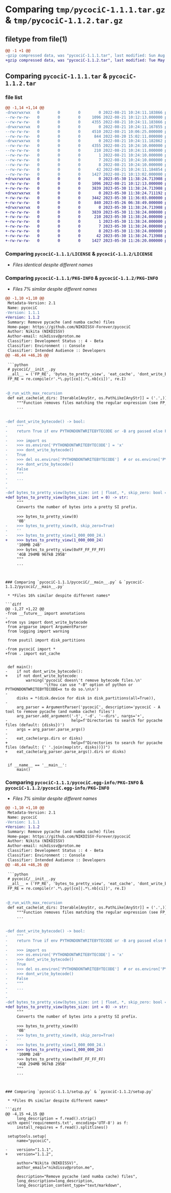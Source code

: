 # Comparing `tmp/pycociC-1.1.1.tar.gz` & `tmp/pycociC-1.1.2.tar.gz`

## filetype from file(1)

```diff
@@ -1 +1 @@
-gzip compressed data, was "pycociC-1.1.1.tar", last modified: Sun Aug 21 10:24:11 2022, max compression
+gzip compressed data, was "pycociC-1.1.2.tar", last modified: Tue May 30 11:38:24 2023, max compression
```

## Comparing `pycociC-1.1.1.tar` & `pycociC-1.1.2.tar`

### file list

```diff
@@ -1,14 +1,14 @@
-drwxrwxrwx   0        0        0        0 2022-08-21 10:24:11.183866 pycociC-1.1.1/
--rw-rw-rw-   0        0        0     1096 2022-08-21 10:12:13.000000 pycociC-1.1.1/LICENSE
--rw-rw-rw-   0        0        0     4355 2022-08-21 10:24:11.183866 pycociC-1.1.1/PKG-INFO
-drwxrwxrwx   0        0        0        0 2022-08-21 10:24:11.167855 pycociC-1.1.1/pycociC/
--rw-rw-rw-   0        0        0     4510 2022-08-21 10:06:25.000000 pycociC-1.1.1/pycociC/__init__.py
--rw-rw-rw-   0        0        0      844 2022-08-20 15:02:11.000000 pycociC-1.1.1/pycociC/__main__.py
-drwxrwxrwx   0        0        0        0 2022-08-21 10:24:11.182862 pycociC-1.1.1/pycociC.egg-info/
--rw-rw-rw-   0        0        0     4355 2022-08-21 10:24:10.000000 pycociC-1.1.1/pycociC.egg-info/PKG-INFO
--rw-rw-rw-   0        0        0      210 2022-08-21 10:24:11.000000 pycociC-1.1.1/pycociC.egg-info/SOURCES.txt
--rw-rw-rw-   0        0        0        1 2022-08-21 10:24:10.000000 pycociC-1.1.1/pycociC.egg-info/dependency_links.txt
--rw-rw-rw-   0        0        0        7 2022-08-21 10:24:10.000000 pycociC-1.1.1/pycociC.egg-info/requires.txt
--rw-rw-rw-   0        0        0        8 2022-08-21 10:24:10.000000 pycociC-1.1.1/pycociC.egg-info/top_level.txt
--rw-rw-rw-   0        0        0       42 2022-08-21 10:24:11.184854 pycociC-1.1.1/setup.cfg
--rw-rw-rw-   0        0        0     1427 2022-08-21 10:13:02.000000 pycociC-1.1.1/setup.py
+drwxrwxrwx   0        0        0        0 2023-05-30 11:38:24.713908 pycociC-1.1.2/
+-rw-rw-rw-   0        0        0     1096 2022-08-21 10:12:13.000000 pycociC-1.1.2/LICENSE
+-rw-rw-rw-   0        0        0     3839 2023-05-30 11:38:24.713908 pycociC-1.1.2/PKG-INFO
+drwxrwxrwx   0        0        0        0 2023-05-30 11:38:24.711192 pycociC-1.1.2/pycociC/
+-rw-rw-rw-   0        0        0     3442 2023-05-30 11:36:03.000000 pycociC-1.1.2/pycociC/__init__.py
+-rw-rw-rw-   0        0        0      840 2023-05-26 06:38:49.000000 pycociC-1.1.2/pycociC/__main__.py
+drwxrwxrwx   0        0        0        0 2023-05-30 11:38:24.713908 pycociC-1.1.2/pycociC.egg-info/
+-rw-rw-rw-   0        0        0     3839 2023-05-30 11:38:24.000000 pycociC-1.1.2/pycociC.egg-info/PKG-INFO
+-rw-rw-rw-   0        0        0      210 2023-05-30 11:38:24.000000 pycociC-1.1.2/pycociC.egg-info/SOURCES.txt
+-rw-rw-rw-   0        0        0        1 2023-05-30 11:38:24.000000 pycociC-1.1.2/pycociC.egg-info/dependency_links.txt
+-rw-rw-rw-   0        0        0        7 2023-05-30 11:38:24.000000 pycociC-1.1.2/pycociC.egg-info/requires.txt
+-rw-rw-rw-   0        0        0        8 2023-05-30 11:38:24.000000 pycociC-1.1.2/pycociC.egg-info/top_level.txt
+-rw-rw-rw-   0        0        0       42 2023-05-30 11:38:24.713908 pycociC-1.1.2/setup.cfg
+-rw-rw-rw-   0        0        0     1427 2023-05-30 11:26:20.000000 pycociC-1.1.2/setup.py
```

### Comparing `pycociC-1.1.1/LICENSE` & `pycociC-1.1.2/LICENSE`

 * *Files identical despite different names*

### Comparing `pycociC-1.1.1/PKG-INFO` & `pycociC-1.1.2/PKG-INFO`

 * *Files 7% similar despite different names*

```diff
@@ -1,10 +1,10 @@
 Metadata-Version: 2.1
 Name: pycociC
-Version: 1.1.1
+Version: 1.1.2
 Summary: Remove pycache (and numba cache) files
 Home-page: https://github.com/NIKDISSV-Forever/pycociC
 Author: Nikita (NIKDISSV)
 Author-email: nikdissv@proton.me
 Classifier: Development Status :: 4 - Beta
 Classifier: Environment :: Console
 Classifier: Intended Audience :: Developers
@@ -46,44 +46,26 @@
 
 ```python
 # pycociC/__init__.py
 __all__ = ('FP_RE', 'bytes_to_pretty_view', 'eat_cache', 'dont_write_bytecode')
 FP_RE = re.compile(r'.*\.py([co]|.*\.nb[ci])', re.I)
 
 
-@_run_with_max_recursion
 def eat_cache(at_dirs: Iterable[AnyStr, os.PathLike[AnyStr]] = ('.',)):
     """Function removes files matching the regular expression (see FP_RE) from all "__pycache__" folders recursively."""
     ...
 
 
-def dont_write_bytecode() -> bool:
-    """
-    return True if env PYTHONDONTWRITEBYTECODE or -B arg passed else False
-
-    >>> import os
-    >>> os.environ['PYTHONDONTWRITEBYTECODE'] = 'x'
-    >>> dont_write_bytecode()
-    True
-    >>> del os.environ['PYTHONDONTWRITEBYTECODE']  # or os.environ['PYTHONDONTWRITEBYTECODE'] = ''
-    >>> dont_write_bytecode()
-    False
-    """
-    ...
-
-
-def bytes_to_pretty_view(bytes_size: int | float, *, skip_zero: bool = False) -> str:
+def bytes_to_pretty_view(bytes_size: int = 0) -> str:
     """
     Converts the number of bytes into a pretty SI prefix.
 
     >>> bytes_to_pretty_view(0)
     '0B'
-    >>> bytes_to_pretty_view(0, skip_zero=True)
-    ''
-    >>> bytes_to_pretty_view(1_000_000_24.)
+    >>> bytes_to_pretty_view(1_000_000_24)
     '100MB 24B'
     >>> bytes_to_pretty_view(0xFF_FF_FF_FF)
     '4GB 294MB 967kB 295B'
     """
     ...
 
 ```
```

### Comparing `pycociC-1.1.1/pycociC/__main__.py` & `pycociC-1.1.2/pycociC/__main__.py`

 * *Files 16% similar despite different names*

```diff
@@ -1,27 +1,22 @@
-from __future__ import annotations
-
+from sys import dont_write_bytecode
 from argparse import ArgumentParser
 from logging import warning
 
 from psutil import disk_partitions
 
-from pycociC import *
+from . import eat_cache
 
 
 def main():
-    if not dont_write_bytecode():
+    if not dont_write_bytecode:
         warning('pycociC doesn\'t remove bytecode files.\n'
                 '\tYou can use "-B" option of python or PYTHONDONTWRITEBYTECODE=x to do so.\n\n')
-
     disks = *(disk.device for disk in disk_partitions(all=True)),
-
     arg_parser = ArgumentParser('pycociC', description='pycociC - A tool to remove pycache (and numba cache) files')
     arg_parser.add_argument('-t', '-d', '--dirs', nargs='+',
-                            help=f'Directories to search for pycache files (default: {disks})')
-    args = arg_parser.parse_args()
-
-    eat_cache(args.dirs or disks)
+                            help=f"Directories to search for pycache files (default: {' '.join(map(str, disks))})")
+    eat_cache(arg_parser.parse_args().dirs or disks)
 
 
 if __name__ == '__main__':
     main()
```

### Comparing `pycociC-1.1.1/pycociC.egg-info/PKG-INFO` & `pycociC-1.1.2/pycociC.egg-info/PKG-INFO`

 * *Files 7% similar despite different names*

```diff
@@ -1,10 +1,10 @@
 Metadata-Version: 2.1
 Name: pycociC
-Version: 1.1.1
+Version: 1.1.2
 Summary: Remove pycache (and numba cache) files
 Home-page: https://github.com/NIKDISSV-Forever/pycociC
 Author: Nikita (NIKDISSV)
 Author-email: nikdissv@proton.me
 Classifier: Development Status :: 4 - Beta
 Classifier: Environment :: Console
 Classifier: Intended Audience :: Developers
@@ -46,44 +46,26 @@
 
 ```python
 # pycociC/__init__.py
 __all__ = ('FP_RE', 'bytes_to_pretty_view', 'eat_cache', 'dont_write_bytecode')
 FP_RE = re.compile(r'.*\.py([co]|.*\.nb[ci])', re.I)
 
 
-@_run_with_max_recursion
 def eat_cache(at_dirs: Iterable[AnyStr, os.PathLike[AnyStr]] = ('.',)):
     """Function removes files matching the regular expression (see FP_RE) from all "__pycache__" folders recursively."""
     ...
 
 
-def dont_write_bytecode() -> bool:
-    """
-    return True if env PYTHONDONTWRITEBYTECODE or -B arg passed else False
-
-    >>> import os
-    >>> os.environ['PYTHONDONTWRITEBYTECODE'] = 'x'
-    >>> dont_write_bytecode()
-    True
-    >>> del os.environ['PYTHONDONTWRITEBYTECODE']  # or os.environ['PYTHONDONTWRITEBYTECODE'] = ''
-    >>> dont_write_bytecode()
-    False
-    """
-    ...
-
-
-def bytes_to_pretty_view(bytes_size: int | float, *, skip_zero: bool = False) -> str:
+def bytes_to_pretty_view(bytes_size: int = 0) -> str:
     """
     Converts the number of bytes into a pretty SI prefix.
 
     >>> bytes_to_pretty_view(0)
     '0B'
-    >>> bytes_to_pretty_view(0, skip_zero=True)
-    ''
-    >>> bytes_to_pretty_view(1_000_000_24.)
+    >>> bytes_to_pretty_view(1_000_000_24)
     '100MB 24B'
     >>> bytes_to_pretty_view(0xFF_FF_FF_FF)
     '4GB 294MB 967kB 295B'
     """
     ...
 
 ```
```

### Comparing `pycociC-1.1.1/setup.py` & `pycociC-1.1.2/setup.py`

 * *Files 0% similar despite different names*

```diff
@@ -4,15 +4,15 @@
     long_description = f.read().strip()
 with open('requirements.txt', encoding='UTF-8') as f:
     install_requires = f.read().splitlines()
 
 setuptools.setup(
     name="pycociC",
 
-    version="1.1.1",
+    version="1.1.2",
 
     author="Nikita (NIKDISSV)",
     author_email="nikdissv@proton.me",
 
     description="Remove pycache (and numba cache) files",
     long_description=long_description,
     long_description_content_type="text/markdown",
```


